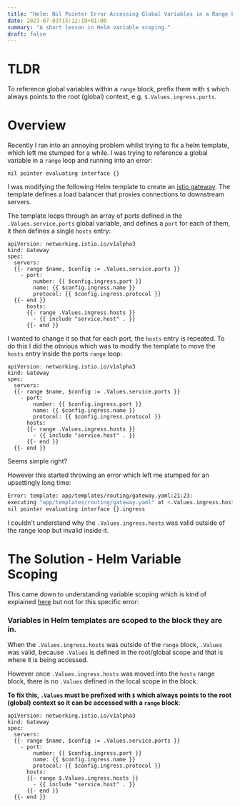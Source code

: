 ```yaml
---
title: "Helm: Nil Pointer Error Accessing Global Variables in a Range Loop"
date: 2023-07-03T15:12:19+01:00
summary: "A short lesson in Helm variable scoping."
draft: false
---
```


# TLDR

To reference global variables within a `range` block, prefix them with `$` which always points to the root (global) context, e.g. `$.Values.ingress.ports`.

# Overview

Recently I ran into an annoying problem whilst trying to fix a helm template, which left me stumped for a while. I was trying to reference a global variable in a `range` loop and running into an error:

```
nil pointer evaluating interface {}
```

I was modifying the following Helm template to create an [istio gateway](https://www.google.com/search?channel=fs&client=ubuntu&q=istio+gateway). The template defines a load balancer that proxies connections to downstream servers.

The template loops through an array of ports defined in the `.Values.service.ports` global variable, and defines a `port` for each of them, it then defines a single `hosts` entry:

```
apiVersion: networking.istio.io/v1alpha3
kind: Gateway
spec:
  servers:
  {{- range $name, $config := .Values.service.ports }}
    - port:
        number: {{ $config.ingress.port }}
        name: {{ $config.ingress.name }}
        protocol: {{ $config.ingress.protocol }}
  {{- end }}
      hosts:
      {{- range .Values.ingress.hosts }}
        - {{ include "service.host" . }}
      {{- end }}
```

I wanted to change it so that for each port, the `hosts` entry is repeated. To do this I did the obvious which was to modify the template to move the `hosts` entry inside the ports `range` loop:

```
apiVersion: networking.istio.io/v1alpha3
kind: Gateway
spec:
  servers:
  {{- range $name, $config := .Values.service.ports }}
    - port:
        number: {{ $config.ingress.port }}
        name: {{ $config.ingress.name }}
        protocol: {{ $config.ingress.protocol }}
      hosts:
      {{- range .Values.ingress.hosts }}
        - {{ include "service.host" . }}
      {{- end }}
  {{- end }}
```

Seems simple right?

However this started throwing an error which left me stumped for an upsettingly long time:

```bash
Error: template: app/templates/routing/gateway.yaml:21:23: 
executing "app/templates/routing/gateway.yaml" at <.Values.ingress.hosts>: 
nil pointer evaluating interface {}.ingress
```

I couldn't understand why the `.Values.ingress.hosts` was valid outside of the range loop but invalid inside it.

# The Solution - Helm Variable Scoping

This came down to understanding variable scoping which is kind of explained [here](https://helm.sh/docs/chart_template_guide/variables/) but not for this specific error:

### Variables in Helm templates are scoped to the block they are in. 

When the `.Values.ingress.hosts` was outside of the `range` block, `.Values` was valid, because
`.Values` is defined in the root/global scope and that is where it is being accessed.

However once `.Values.ingress.hosts` was moved into the `hosts` range block, there is no `.Values` defined in the local scope in the block.

**To fix this, `.Values` must be prefixed with `$` which always points to the root (global) context so it can be accessed with a `range` block**:

```
apiVersion: networking.istio.io/v1alpha3
kind: Gateway
spec:
  servers:
  {{- range $name, $config := .Values.service.ports }}
    - port:
        number: {{ $config.ingress.port }}
        name: {{ $config.ingress.name }}
        protocol: {{ $config.ingress.protocol }}
      hosts:
      {{- range $.Values.ingress.hosts }}
        - {{ include "service.host" . }}
      {{- end }}
  {{- end }}
```
